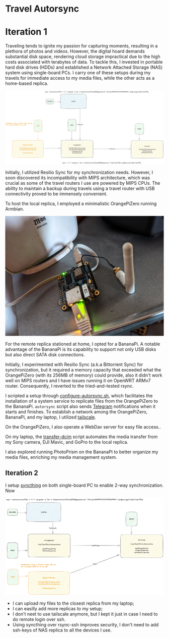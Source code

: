 # Travel Autorsync


# Iteration 1

Traveling tends to ignite my passion for capturing moments, resulting in a plethora of photos and videos. However, the digital hoard demands substantial disk space, rendering cloud storage impractical due to the high costs associated with terabytes of data. To tackle this, I invested in portable hard disk drives (HDDs) and established a Network Attached Storage (NAS) system using single-board PCs. I carry one of these setups during my travels for immediate access to my media files, while the other acts as a home-based replica.

![](../img/ReplicatedNAS.webp)

Initially, I utilized Resilio Sync for my synchronization needs. However, I soon discovered its incompatibility with MIPS architecture, which was crucial as some of the travel routers I use are powered by MIPS CPUs. The ability to maintain a backup during travels using a travel router with USB connectivity proved to be immensely convenient.

To host the local replica, I employed a minimalistic OrangePiZero running Armbian.


![](../img/43de5eba-24e4-4391-abda-a12122996cd5.webp)

For the remote replica stationed at home, I opted for a BananaPi. A notable advantage of the BananaPi is its capability to support not only USB disks but also direct SATA disk connections.

Initially, I experimented with Resilio Sync (a.k.a Bittorrent Sync) for synchronization, but it required a memory capacity that exceeded what the OrangePiZero (with its 256MB of memory) could provide, also it didn't work well on MIPS routers and I have issues running it on OpenWRT ARMv7 router. Consequently, I reverted to the tried-and-tested rsync.

I scripted a setup through [configure-autorsync.sh](https://github.com/dzianisv/utils/blob/bin/linux-configure-autosync.sh), which facilitates the installation of a system service to replicate files from the OrangePiZero to the BananaPi. `autorsync` script also sends [Telegram](https://telegram.org) notifications when it starts and finishes. To establish a network among the OrangePiZero, BananaPi, and my laptop, I utilized [tailscale](https://tailscale.org).

On the OrangePiZero, I also operate a WebDav server for easy file access..


On my laptop, the [transfer-dcim](https://github.com/dzianisv/utils/blob/bin/transfer-dcim) script automates the media transfer from my Sony camera, DJI Mavic, and GoPro to the local replica.

I also explored running PhotoPrism on the BananaPi to better organize my media files, enriching my media management system.

## Iteration 2

I setup [syncthing](https://syncthing.net/) on both single-board PC to enable 2-way synchronization. Now

![](img/9ba7bacb-6c07-4643-a91c-066560db5d4d.webp)

- I can upload my files to the closest replica from my laptop;
- I can easilly add more replicas to my setup;
- I don't neet to use tailscale anymore, but I kept it just in case I need to do remote login over ssh.
- Using syncthing over rsync-ssh improves security, I don't need to add ssh-keys of NAS replica to all the devices I use.